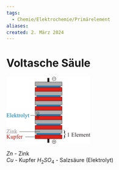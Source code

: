 ```yaml
---
tags:
  - Chemie/Elektrochemie/Primärelement
aliases: 
created: 2. März 2024
---
```


# Voltasche Säule

![350](assets/volt-saeule.png)

$Zn$ - Zink  
$Cu$ - Kupfer
$H_{2}SO_{4}$ - Salzsäure (Elektrolyt)